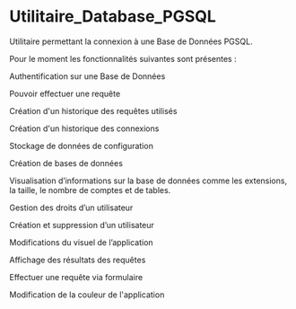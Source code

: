 # Utilitaire_Database_PGSQL

Utilitaire permettant la connexion à une Base de Données PGSQL.


Pour le moment les fonctionnalités suivantes sont présentes :

Authentification sur une Base de Données


Pouvoir effectuer une requête

Création d'un historique des requêtes utilisés

Création d'un historique des connexions

Stockage de données de configuration

Création de bases de données

Visualisation d’informations sur la base de données comme les extensions, la taille, le nombre de comptes et de tables.

Gestion des droits d’un utilisateur

Création et suppression d’un utilisateur

Modifications du visuel de l’application

Affichage des résultats des requêtes

Effectuer une requête via formulaire

Modification de la couleur de l'application

